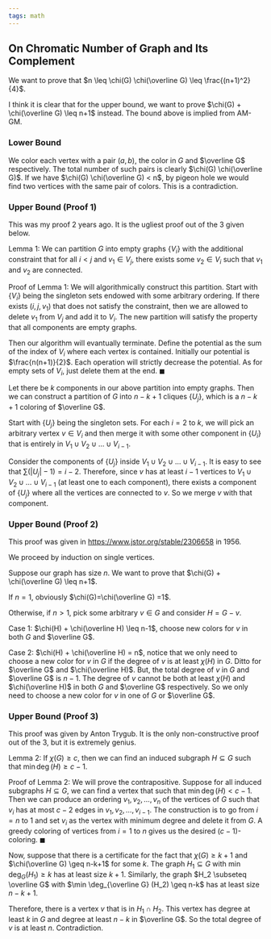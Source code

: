 ```yaml
---
tags: math
---
```


## On Chromatic Number of Graph and Its Complement

We want to prove that $n \leq \chi(G) \chi(\overline G) \leq \frac{(n+1)^2}{4}$.

I think it is clear that for the upper bound, we want to prove $\chi(G) + \chi(\overline G) \leq n+1$ instead. The bound above is implied from AM-GM.

### Lower Bound

We color each vertex with a pair $(a,b)$, the color in $G$ and $\overline G$ respectively. The total number of such pairs is clearly $\chi(G) \chi(\overline G)$. If we have $\chi(G) \chi(\overline G) < n$, by pigeon hole we would find two vertices with the same pair of colors. This is a contradiction.

### Upper Bound (Proof 1)

This was my proof 2 years ago. It is the ugliest proof out of the 3 given below.

Lemma 1: We can partition $G$ into empty graphs $\{V_i\}$ with the additional constraint that for all $i<j$ and $v_1 \in V_j$, there exists some $v_2 \in V_i$ such that $v_1$ and $v_2$ are connected.

Proof of Lemma 1: We will algorithmically construct this partition. Start with $\{V_i\}$ being the singleton sets endowed with some arbitrary ordering. If there exists $(i,j,v_1)$ that does not satisfy the constraint, then we are allowed to delete $v_1$ from $V_j$ and add it to $V_i$. The new partition will satisfy the property that all components are empty graphs.

Then our algorithm will evantually terminate. Define the potential as the sum of the index of $V_i$ where each vertex is contained. Initially our potential is $\frac{n(n+1)}{2}$. Each operation will strictly decrease the potential. As for empty sets of $V_i$, just delete them at the end. $\blacksquare$

Let there be $k$ components in our above partition into empty graphs. Then we can construct a partition of $G$ into $n-k+1$ cliques $\{U_j\}$, which is a $n-k+1$ coloring of $\overline G$.

Start with $\{U_j\}$ being the singleton sets. For each $i=2$ to $k$, we will pick an arbitrary vertex $v \in V_i$ and then merge it with some other component in $\{U_i\}$ that is entirely in $V_1 \cup V_2 \cup \ldots \cup V_{i-1}$.

Consider the components of $\{U_j\}$ inside $V_1 \cup V_2 \cup \ldots \cup V_{i-1}$. It is easy to see that $\sum\limits (|U_j|-1) = i-2$. Therefore, since $v$ has at least $i-1$ vertices to $V_1 \cup V_2 \cup \ldots \cup V_{i-1}$ (at least one to each component), there exists a component of $\{U_j\}$ where all the vertices are connected to $v$. So we merge $v$ with that component.

### Upper Bound (Proof 2)

This proof was given in <https://www.jstor.org/stable/2306658> in 1956.

We proceed by induction on single vertices. 

Suppose our graph has size $n$. We want to prove that $\chi(G) + \chi(\overline G) \leq n+1$.

If $n=1$, obviously $\chi(G)=\chi(\overline G) =1$.

Otherwise, if $n>1$, pick some arbitrary $v \in G$ and consider $H = G-v$.

Case 1: $\chi(H) + \chi(\overline H) \leq n-1$, choose new colors for $v$ in both $G$ and $\overline G$.

Case 2: $\chi(H) + \chi(\overline H) = n$, notice that we only need to choose a new color for $v$ in $G$ if the degree of $v$ is at least $\chi(H)$ in $G$. Ditto for $\overline G$ and $\chi(\overline H)$. But, the total degree of $v$ in $G$ and $\overline G$ is $n-1$. The degree of $v$ cannot be both at least $\chi(H)$ and $\chi(\overline H)$ in both $G$ and $\overline G$ respectively. So we only need to choose a new color for $v$ in one of $G$ or $\overline G$.

### Upper Bound (Proof 3)

This proof was given by Anton Trygub. It is the only non-constructive proof out of the 3, but it is extremely genius.

Lemma 2: If $\chi(G) \geq c$, then we can find an induced subgraph $H \subseteq G$ such that $\min \deg(H) \geq c-1$.

Proof of Lemma 2: We will prove the contrapositive. Suppose for all induced subgraphs $H \subseteq G$, we can find a vertex that such that $\min \deg(H) < c-1$. Then we can produce an ordering $v_1,v_2,\ldots,v_n$ of the vertices of $G$ such that $v_i$ has at most $c-2$ edges in $v_1,v_2,\ldots,v_{i-1}$. The construction is to go from $i=n$ to $1$ and set $v_i$ as the vertex with minimum degree and delete it from $G$. A greedy coloring of vertices from $i=1$ to $n$ gives us the desired $(c-1)$-coloring. $\blacksquare$

Now, suppose that there is a certificate for the fact that $\chi(G) \geq k+1$ and $\chi(\overline G) \geq n-k+1$ for some $k$. The graph $H_1 \subseteq G$ with $\min \deg_G (H_1) \geq k$ has at least size $k+1$. Similarly, the graph $H_2 \subseteq \overline G$ with $\min \deg_{\overline G} (H_2) \geq n-k$ has at least size $n-k+1$.

Therefore, there is a vertex $v$ that is in $H_1 \cap H_2$. This vertex has degree at least $k$ in $G$ and degree at least $n-k$ in $\overline G$. So the total degree of $v$ is at least $n$. Contradiction.